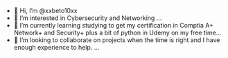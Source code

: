 - 👋 Hi, I’m @xxbeto10xx
- 👀 I’m interested in Cybersecurity and Networking ...
- 🌱 I’m currently learning studying to get my certification in Comptia A+ Network+ and Security+ plus a bit of python in Udemy on my free time...
- 💞️ I’m looking to collaborate on projects when the time is right and I have enough experience to help. ...


<!---
xxbeto10xx/xxbeto10xx is a ✨ special ✨ repository because its `README.md` (this file) appears on your GitHub profile.
You can click the Preview link to take a look at your changes.
--->
